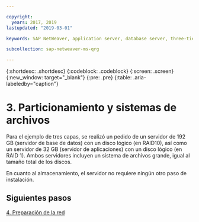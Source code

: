 ```yaml
---

copyright:
  years: 2017, 2019
lastupdated: "2019-03-01"

keywords: SAP NetWeaver, application server, database server, three-tier

subcollection: sap-netweaver-ms-qrg

---
```


{:shortdesc: .shortdesc}
{:codeblock: .codeblock}
{:screen: .screen}
{:new_window: target="_blank"}
{:pre: .pre}
{:table: .aria-labeledby="caption"}

# 3. Particionamiento y sistemas de archivos

Para el ejemplo de tres capas, se realizó un pedido de un servidor de 192 GB (servidor de base de datos) con un disco lógico (en RAID10), así como un servidor de 32 GB (servidor de aplicaciones) con un disco lógico (en RAID 1). Ambos servidores incluyen un sistema de archivos grande, igual al tamaño total de los discos.

En cuanto al almacenamiento, el servidor no requiere ningún otro paso de instalación.

## Siguientes pasos

[4. Preparación de la red](/docs/infrastructure/sap-netweaver-ms-qrg?topic=sap-netweaver-ms-qrg-network)
